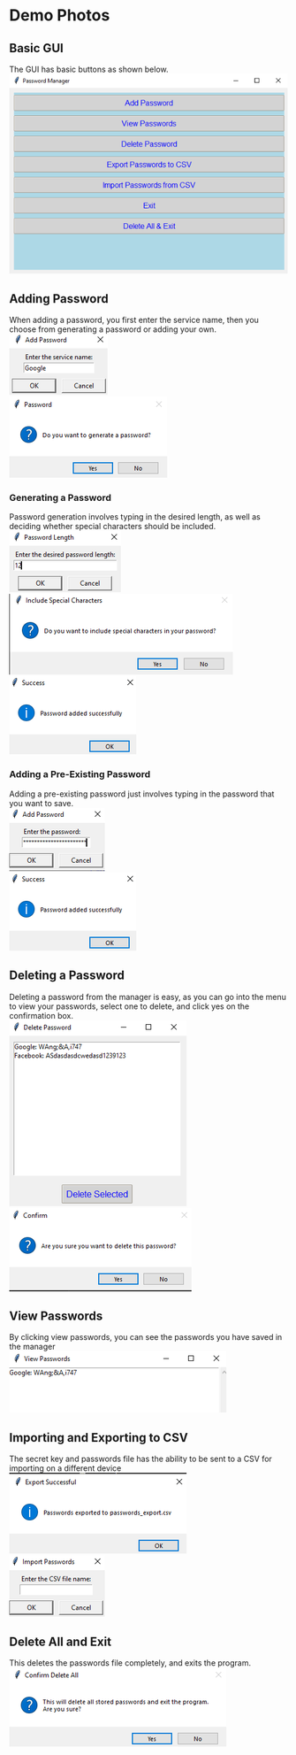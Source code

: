 # Demo Photos
## Basic GUI
The GUI has basic buttons as shown below.\
![Photos/img.png](Photos/img.png)
## Adding Password
When adding a password, you first enter the service name, then you choose from generating a password or adding your own.\
![Photos/img_1.png](Photos/img_1.png)\
![Photos/img_2.png](Photos/img_2.png)
### Generating a Password
Password generation involves typing in the desired length, as well as deciding whether special characters should be included.\
![Photos/img_3.png](Photos/img_3.png)\
![Photos/img_4.png](Photos/img_4.png)\
![Photos/img_5.png](Photos/img_5.png)
### Adding a Pre-Existing Password
Adding a pre-existing password just involves typing in the password that you want to save.\
![Photos/img_6.png](Photos/img_6.png)\
![Photos/img_5.png](Photos/img_5.png)
## Deleting a Password
Deleting a password from the manager is easy, as you can go into the menu to view your passwords, select one to delete,
and click yes on the confirmation box.\
![Photos/img_7.png](Photos/img_7.png)\
![Photos/img_8.png](Photos/img_8.png)
## View Passwords
By clicking view passwords, you can see the passwords you have saved in the manager\
![Photos/img_9.png](Photos/img_9.png)

## Importing and Exporting to CSV
The secret key and passwords file has the ability to be sent to a CSV for importing on a different device\
![Photos/img_10.png](Photos/img_10.png)\
![Photos/img_11.png](Photos/img_11.png)

## Delete All and Exit
This deletes the passwords file completely, and exits the program.\
![Photos/img_12.png](Photos/img_12.png)